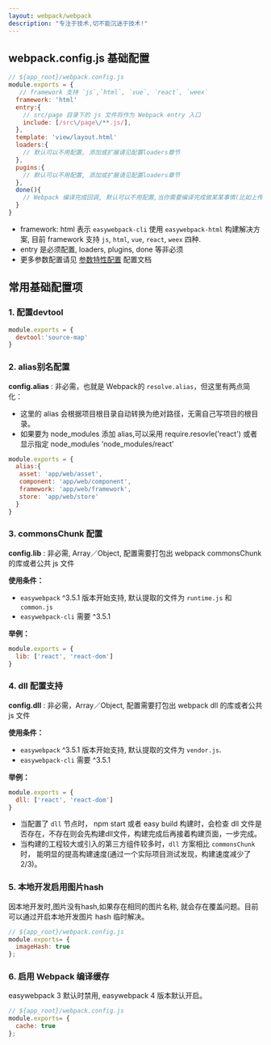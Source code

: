 ```yaml
---
layout: webpack/webpack
description: "专注于技术,切不能沉迷于技术!"
---
```



## webpack.config.js 基础配置

```js
// ${app_root}/webpack.config.js
module.exports = {
   // framework 支持 `js`,`html`, `vue`, `react`, `weex`
  framework: 'html' 
  entry:{
    // src/page 目录下的 js 文件将作为 Webpack entry 入口
    include: [/src\/page\/**.js/],
  },
  template: 'view/layout.html' 
  loaders:{
    // 默认可以不用配置, 添加或扩展请见配置loaders章节  
  },
  pugins:{
    // 默认可以不用配置, 添加或扩展请见配置loaders章节  
  },
  done(){
    // Webpack 编译完成回调, 默认可以不用配置,当你需要编译完成做某某事情(比如上传cdn)才需要配置
  }
}
```

- framework: html 表示 `easywebpack-cli` 使用 `easywebpack-html` 构建解决方案, 目前 framework 支持 `js`, `html`, `vue`, `react`, `weex` 四种.
- entry 是必须配置, loaders, plugins, done 等非必须
- 更多参数配置请见 [参数特性配置](/easywebpack/webpack/feature) 配置文档 


## 常用基础配置项

### 1. 配置devtool

```js
module.exports = {
  devtool:'source-map'
}
```

### 2. alias别名配置

**config.alias** : 非必需，也就是 Webpack的 `resolve.alias`，但这里有两点简化：
 
- 这里的 alias 会根据项目根目录自动转换为绝对路径，无需自己写项目的根目录。 
- 如果要为 node_modules 添加 alias,可以采用 require.resovle('react') 或者显示指定 node_modules 'node_modules/react'

```js
module.exports = {
  alias:{
   asset: 'app/web/asset',
   component: 'app/web/component',
   framework: 'app/web/framework',
   store: 'app/web/store'
  }
}
```

### 3. commonsChunk 配置

**config.lib** : 非必需, Array／Object, 配置需要打包出 webpack commonsChunk 的库或者公共 js 文件

**使用条件：**

- `easywebpack` ^3.5.1 版本开始支持,  默认提取的文件为 `runtime.js` 和 `common.js`
- `easywebpack-cli` 需要 ^3.5.1

**举例：**

```js
module.exports = {
  lib: ['react', 'react-dom']
}
```

### 4. dll 配置支持

**config.dll** : 非必需，Array／Object, 配置需要打包出 webpack dll 的库或者公共 js 文件

**使用条件：**

- `easywebpack` ^3.5.1 版本开始支持, 默认提取的文件为 `vendor.js`. 
- `easywebpack-cli` 需要 ^3.5.1

**举例：**

```js
module.exports = {
  dll: ['react', 'react-dom']
}
```

- 当配置了 `dll` 节点时， npm start 或者 easy build 构建时，会检查 dll 文件是否存在，不存在则会先构建dll文件，构建完成后再接着构建页面，一步完成。 
- 当构建的工程较大或引入的第三方组件较多时，`dll` 方案相比  `commonsChunk` 时， 能明显的提高构建速度(通过一个实际项目测试发现，构建速度减少了2/3)。


### 5. 本地开发启用图片hash

因本地开发时,图片没有hash,如果存在相同的图片名称, 就会存在覆盖问题。目前可以通过开启本地开发图片 hash 临时解决。

```js
// ${app_root}/webpack.config.js
module.exports= {
  imageHash: true
};
```

### 6. 启用 Webpack 编译缓存

easywebpack 3 默认时禁用, easywebpack 4 版本默认开启。

```js
// ${app_root}/webpack.config.js
module.exports= {
  cache: true
};
```